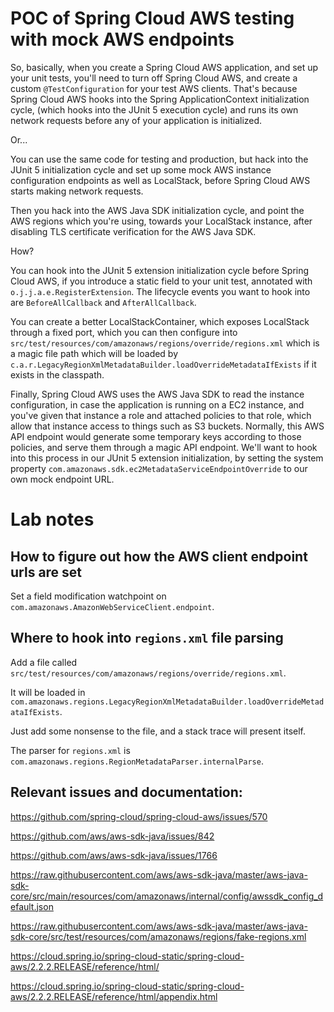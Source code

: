 # POC of Spring Cloud AWS testing with mock AWS endpoints

So, basically, when you create a Spring Cloud AWS application, and set up your unit
tests, you'll need to turn off Spring Cloud AWS, and create a custom `@TestConfiguration`
for your test AWS clients. That's because Spring Cloud AWS hooks into the Spring ApplicationContext
initialization cycle, (which hooks into the JUnit 5 execution cycle) and runs its own network 
requests before any of your application is initialized.

Or...

You can use the same code for testing and production, but hack into the JUnit 5 initialization
cycle and set up some mock AWS instance configuration endpoints as well as LocalStack, before
Spring Cloud AWS starts making network requests.

Then you hack into the AWS Java SDK initialization cycle, and point the AWS regions which you're
using, towards your LocalStack instance, after disabling TLS certificate verification for the
AWS Java SDK.

How?

You can hook into the JUnit 5 extension initialization cycle before Spring Cloud AWS, if you
introduce a static field to your unit test, annotated with `o.j.j.a.e.RegisterExtension`.
The lifecycle events you want to hook into are `BeforeAllCallback` and `AfterAllCallback`.

You can create a better LocalStackContainer, which exposes LocalStack through a fixed port,
which you can then configure into `src/test/resources/com/amazonaws/regions/override/regions.xml`
which is a magic file path which will be loaded by 
`c.a.r.LegacyRegionXmlMetadataBuilder.loadOverrideMetadataIfExists`
if it exists in the classpath.

Finally, Spring Cloud AWS uses the AWS Java SDK to read the instance configuration, in case
the application is running on a EC2 instance, and you've given that instance a role and attached
policies to that role, which allow that instance access to things such as S3 buckets.
Normally, this AWS API endpoint would generate some temporary keys according to those
policies, and serve them through a magic API endpoint. We'll want to hook into this
process in our JUnit 5 extension initialization, by setting the system property
`com.amazonaws.sdk.ec2MetadataServiceEndpointOverride` to our own mock endpoint URL.

# Lab notes

## How to figure out how the AWS client endpoint urls are set

Set a field modification watchpoint on `com.amazonaws.AmazonWebServiceClient.endpoint`.

## Where to hook into `regions.xml` file parsing

Add a file called `src/test/resources/com/amazonaws/regions/override/regions.xml`.

It will be loaded in `com.amazonaws.regions.LegacyRegionXmlMetadataBuilder.loadOverrideMetadataIfExists`.

Just add some nonsense to the file, and a stack trace will present itself.

The parser for `regions.xml` is `com.amazonaws.regions.RegionMetadataParser.internalParse`.



## Relevant issues and documentation:

https://github.com/spring-cloud/spring-cloud-aws/issues/570

https://github.com/aws/aws-sdk-java/issues/842

https://github.com/aws/aws-sdk-java/issues/1766

https://raw.githubusercontent.com/aws/aws-sdk-java/master/aws-java-sdk-core/src/main/resources/com/amazonaws/internal/config/awssdk_config_default.json

https://raw.githubusercontent.com/aws/aws-sdk-java/master/aws-java-sdk-core/src/test/resources/com/amazonaws/regions/fake-regions.xml

https://cloud.spring.io/spring-cloud-static/spring-cloud-aws/2.2.2.RELEASE/reference/html/

https://cloud.spring.io/spring-cloud-static/spring-cloud-aws/2.2.2.RELEASE/reference/html/appendix.html
